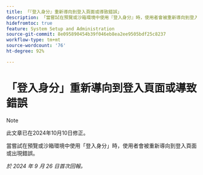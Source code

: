 ```yaml
---
title: 「『登入身分』重新導向到登入頁面或導致錯誤」
description: 「當嘗試在預覽或沙箱環境中使用『登入身分』時，使用者會被重新導向到登入頁面或出現錯誤。」
hidefromtoc: true
feature: System Setup and Administration
source-git-commit: 8e095890454b39f046eb8ea2ee9505bdf25c8237
workflow-type: tm+mt
source-wordcount: '76'
ht-degree: 92%

---
```



# 「登入身分」重新導向到登入頁面或導致錯誤

>[!NOTE]
>
>此文章已在2024年10月10日修正。

當嘗試在預覽或沙箱環境中使用「登入身分」時，使用者會被重新導向到登入頁面或出現錯誤。

_於 2024 年 9 月 26 日首次回報。_
